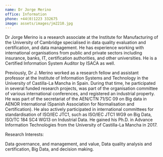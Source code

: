 ```yaml
---
name: Dr Jorge Merino
office: Information
phone: +44(0)1223 332675
image: assets/images/jm2210.jpg
---
```

Dr Jorge Merino is a research associate at the Institute for Manufacturing of the University of Cambridge specialised in data quality evaluation and certification, and data management. He has experience working with international organisations from public and private sectors including insurance, banks, IT, certification authorities, and other universities. He is a Certified Information System Auditor by ISACA as well.



Previously, Dr J. Merino worked as a research fellow and assistant professor at the Institute of Information Systems and Technology in the University of Castilla-La Mancha in Spain. During that time, he participated in several funded research projects, was part of the organisation committee of various international conferences, and registered an industrial property. He was part of the secretariat of the AEN/CTN 71/SC 09 on Big data in AENOR International (Spanish Association for Normalisation and Certification). He also actively participated in international committees for standardisation of ISO/IEC JTC1, such as ISO/IEC JTC1 WG9 on Big Data, ISO/TC 184 SC4 WG13 on Industrial Data. He gained his Ph.D. in Advance Information Technologies from the University of Castilla-La Mancha in 2017.



Research Interests:

Data governance, and management, and value,
Data quality analysis and certification,
Big Data, and decision making.
